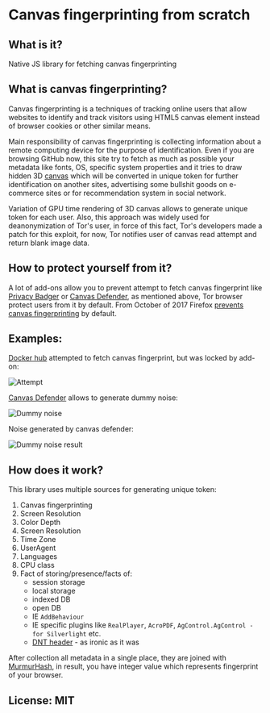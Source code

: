 # Canvas fingerprinting from scratch

## What is it?

Native JS library for fetching canvas fingerprinting  

## What is canvas fingerprinting?

Canvas fingerprinting is a techniques of tracking online users that allow websites to identify and track visitors using 
HTML5 canvas element instead of browser cookies or other similar means.

Main responsibility of canvas fingerprinting is collecting information about a remote computing device for the purpose 
of identification. Even if you are browsing GitHub now, this site try to fetch as much as possible your metadata like 
fonts, OS, specific system properties and it tries to draw hidden 3D [canvas](https://en.wikipedia.org/wiki/Canvas_element) 
which will be converted in unique token for  further identification on another sites, advertising some bullshit goods
on e-commerce sites or for recommendation system in social network.

Variation of GPU time rendering of 3D canvas allows to generate unique token for each user.
Also, this approach was widely used for deanonymization of Tor's user, in force of this fact, Tor's developers made 
a patch for this exploit, for now, Tor notifies user of canvas read attempt and return blank image data.

## How to protect yourself from it?

A lot of add-ons allow you to prevent attempt to fetch canvas fingerprint like 
[Privacy Badger](https://en.wikipedia.org/wiki/Privacy_Badger) 
or [Canvas Defender](https://chrome.google.com/webstore/detail/canvas-defender/obdbgnebcljmgkoljcdddaopadkifnpm?hl=en),
as mentioned above, Tor browser protect users from it by default. From October of 2017 Firefox [prevents canvas
fingerprinting](https://thehackernews.com/2017/10/canvas-browser-fingerprint-blocker.html) by default.

## Examples:
[Docker hub](https://hub.docker.com/) attempted to fetch canvas fingerprint, but was locked by add-on:


![Attempt](https://github.com/arukavytsia/canvas-fingerprinting/raw/master/images/2.png "Attempt to fetch fingerprint")


[Canvas Defender](https://chrome.google.com/webstore/detail/canvas-defender/obdbgnebcljmgkoljcdddaopadkifnpm?hl=en)
allows to generate dummy noise:

![Dummy noise](https://github.com/arukavytsia/canvas-fingerprinting/raw/master/images/3.png "Dummy fingerprint")

Noise generated by canvas defender:

![Dummy noise result](https://github.com/arukavytsia/canvas-fingerprinting/raw/master/images/1.png "Generated dummy fingerprint")


## How does it work?

This library uses multiple sources for generating unique token:

1. Canvas fingerprinting
2. Screen Resolution
3. Color Depth
4. Screen Resolution
5. Time Zone
6. UserAgent
7. Languages
8. CPU class
9. Fact of storing/presence/facts of:
    - session storage
    - local storage
    - indexed DB
    - open DB
    - IE `AddBehaviour`
    - IE specific plugins like `RealPlayer`, `AcroPDF`, `AgControl.AgControl - for Silverlight` etc.
    - [DNT header](https://en.wikipedia.org/wiki/Do_Not_Track) - as ironic as it was

After collection all metadata in a single place, they are joined with 
[MurmurHash](https://en.wikipedia.org/wiki/MurmurHash), in result, you have integer value which represents fingerprint
of your browser.
    

## **License: MIT**
